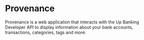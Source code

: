 # Provenance
Provenance is a web application that interacts with the Up Banking Developer API to display information about your bank accounts, transactions, categories, tags and more.
